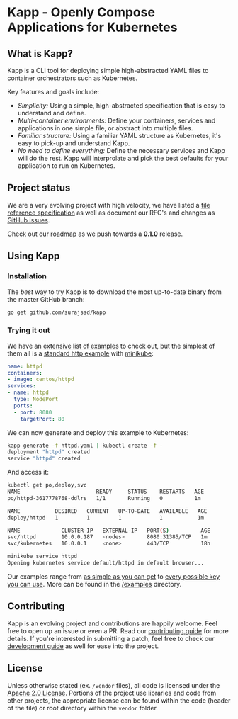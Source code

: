 # Kapp - Openly Compose Applications for Kubernetes

## What is Kapp?

Kapp is a CLI tool for deploying simple high-abstracted YAML files to container orchestrators such as Kubernetes.

Key features and goals include:
  
  - _Simplicity:_ Using a simple, high-abstracted specification that is easy to understand and define.
  - _Multi-container environments:_ Define your containers, services and applications in one simple file, or abstract into multiple files.
  - _Familiar structure:_ Using a familiar YAML structure as Kubernetes, it's easy to pick-up and understand Kapp.
  - _No need to define everything:_ Define the necessary services and Kapp will do the rest. Kapp will interprolate and pick the best defaults for your application to run on Kubernetes.

## Project status

We are a very evolving project with high velocity, we have listed a [file reference specification](docs/file-reference.md) as well as document our RFC's and changes as [GitHub issues](https://github.com/surajssd/kapp/issues).

Check out our [roadmap](ROADMAP.md) as we push towards a __0.1.0__ release.

## Using Kapp

### Installation

The _best_ way to try Kapp is to download the most up-to-date binary from the master GitHub branch:

```sh
go get github.com/surajssd/kapp
```

### Trying it out

We have an [extensive list of examples](examples) to check out, but the simplest of them all is a [standard http example](https://raw.githubusercontent.com/surajssd/kapp/master/examples/simplest/httpd.yaml) with [minikube](https://github.com/kubernetes/minikube):

```yaml
name: httpd
containers:
- image: centos/httpd
services:
- name: httpd
  type: NodePort
  ports:
  - port: 8080
    targetPort: 80
```

We can now generate and deploy this example to Kubernetes:

```sh
kapp generate -f httpd.yaml | kubectl create -f -
deployment "httpd" created
service "httpd" created
```

And access it:

```sh
kubectl get po,deploy,svc
NAME                        READY     STATUS    RESTARTS   AGE
po/httpd-3617778768-ddlrs   1/1       Running   0          1m

NAME           DESIRED   CURRENT   UP-TO-DATE   AVAILABLE   AGE
deploy/httpd   1         1         1            1           1m

NAME             CLUSTER-IP   EXTERNAL-IP   PORT(S)          AGE
svc/httpd        10.0.0.187   <nodes>       8080:31385/TCP   1m
svc/kubernetes   10.0.0.1     <none>        443/TCP          18h

minikube service httpd                           
Opening kubernetes service default/httpd in default browser...
```

Our examples range from [as simple as you can get](examples/simplest) to [every possible key you can use](examples/all). More can be found in the [/examples](examples) directory.

## Contributing 

Kapp is an evolving project and contributions are happily welcome. Feel free to open up an issue or even a PR. Read our [contributing guide](CONTRIBUTING.md) for more details. If you're interested in submitting a patch, feel free to check our [development guide](docs/development.md) as well for ease into the project. 

## License

Unless otherwise stated (ex. `/vendor` files), all code is licensed under the [Apache 2.0 License](LICENSE). Portions of the project use libraries and code from other projects, the appropriate license can be found within the code (header of the file) or root directory within the `vendor` folder.
